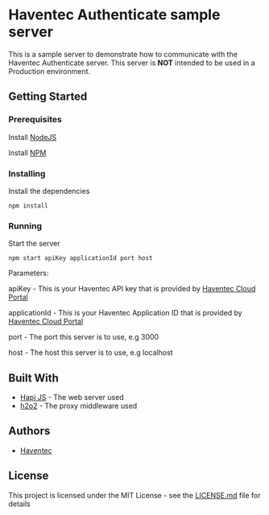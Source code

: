 # Haventec Authenticate sample server

This is a sample server to demonstrate how to communicate with the Haventec Authenticate server.
This server is **NOT** intended to be used in a Production environment.

## Getting Started

### Prerequisites

Install [NodeJS](https://nodejs.org)

Install [NPM](https://www.npmjs.com) 

### Installing

Install the dependencies
```
npm install
```

### Running

Start the server
```
npm start apiKey applicationId port host
```

Parameters:

apiKey - This is your Haventec API key that is provided by [Haventec Cloud Portal](https://cloudportal.haventec.com)

applicationId - This is your Haventec Application ID that is provided by [Haventec Cloud Portal](https://cloudportal.haventec.com)

port - The port this server is to use, e.g 3000

host - The host this server is to use, e.g localhost

## Built With

* [Hapi JS](https://hapijs.com/) - The web server used
* [h2o2](https://github.com/hapijs/h2o2) - The proxy middleware used

## Authors

* [Haventec](http://www.haventec.com/)

## License

This project is licensed under the MIT License - see the [LICENSE.md](LICENSE.md) file for details